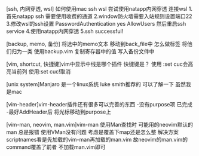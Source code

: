 [ssh, 内网穿透, wsl] 如何使用mac ssh wsl
    尝试使用natapp内网穿透 连接wsl
    1.首先natapp ssh 需要使用收费的通道 
    2.window防火墙需要入站规则设置端口22
    3.修改wsl的ssh设置 PasswordAuthentication yes   AllowUsers 然后重启ssh service
    4.使用natapp内网穿透
    5.ssh successful!


[backup, memo, 备份] 将选中的memo文本 移动到back_file中 怎么做标签 将他们归为一类
   使用backup.vim 复制寄存器中的值 写入备份文件中


[vim, shortcut, 快捷键]vim中显示中线是哪个插件 快键键是？
   使用 :set cuc会高亮当前列 使用:set cuc!取消

[unix system]Manjaro 是一个linux系统 luke smith推荐的 可以了解一下 虽然我是mac

[vim-header]vim-header插件还有很多可以完善的东西
   -没有purpose项 已完成
   -最好AddHeader后 将光标移动到purpose上

[vim-man, neovim, man.vim]vim-man 使用Man查找时 可能用的neovim默认的man 总是报错 
  使用VMan没有问题 考虑是覆盖下map还是怎么整
  解决方案 scriptnames看是先加载的vim-man再加载的man.vim 故neovim的man.vim的command覆盖了前者
  不加载man.vim即可

